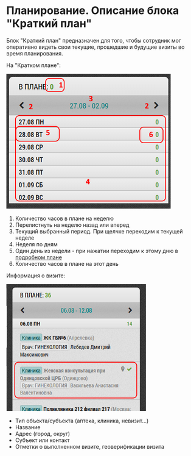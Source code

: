 # Планирование. Описание блока "Краткий план"

Блок "Краткий план" предназначен для того, чтобы сотрудник мог оперативно видеть свои текущие, прошедшие и будущие визиты во время планирования.

На "Кратком плане":

![](../images/rep-planning-short-plan-empty.png)

 1. Количество часов в плане на неделю
 2. Перелистнуть на неделю назад или вперед
 3. Текущий выбранный период. При щелчке переходим к текущей неделе
 4. Неделя по дням
 5. Один день из недели - при нажатии переходим к этому дню в [подробном плане](rep-planning-full-plan.html)
 6. Количество часов в плане на этот день
   

Информация о визите:

![](../images/rep-planning-short-plan.png)

- Тип объекта/субъекта (аптека, клиника, невизит...)
- Название
- Адрес (город, округ)
- Субъект или контакт
- Отметки о выполненном визите, геоверификации визита
